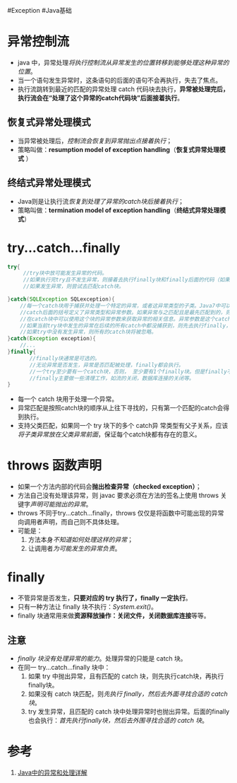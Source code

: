 #Exception #Java基础 
# 异常控制流
- java 中，异常处理*将执行控制流从异常发生的位置转移到能够处理这种异常的位置*。
- 当一个语句发生异常时，这条语句的后面的语句不会再执行，失去了焦点。
- 执行流跳转到最近的匹配的异常处理 catch 代码块去执行，**异常被处理完后，执行流会在“处理了这个异常的catch代码块”后面接着执行**。

## 恢复式异常处理模式
- 当异常被处理后，*控制流会恢复到异常抛出点接着执行*；
- 策略叫做：**resumption model of exception handling**（**恢复式异常处理模式** ）

## 终结式异常处理模式
- Java则是让执行流*恢复到处理了异常的catch块后接着执行*；
- 策略叫做：**termination model of exception handling**（**终结式异常处理模式**）

# try...catch...finally
```java
try{
     //try块中放可能发生异常的代码。     
     //如果执行完try且不发生异常，则接着去执行finally块和finally后面的代码（如果有的话）。     
     //如果发生异常，则尝试去匹配catch块。

}catch(SQLException SQLexception){
    //每一个catch块用于捕获并处理一个特定的异常，或者这异常类型的子类。Java7中可以将多个异常声明在一个catch中。
    //catch后面的括号定义了异常类型和异常参数。如果异常与之匹配且是最先匹配到的，则虚拟机将使用这个catch块来处理异常。
    //在catch块中可以使用这个块的异常参数来获取异常的相关信息。异常参数是这个catch块中的局部变量，其它块不能访问。
    //如果当前try块中发生的异常在后续的所有catch中都没捕获到，则先去执行finally，然后到这个函数的外部caller中去匹配异常处理器。    
    //如果try中没有发生异常，则所有的catch块将被忽略。
}catch(Exception exception){
    //...
}finally{
       //finally块通常是可选的。   
       //无论异常是否发生，异常是否匹配被处理，finally都会执行。
       //一个try至少要有一个catch块，否则， 至少要有1个finally块。但是finally不是用来处理异常的，finally不会捕获异常。
       //finally主要做一些清理工作，如流的关闭，数据库连接的关闭等。 
}
```
- 每一个 catch 块用于处理一个异常。
- 异常匹配是按照catch块的顺序从上往下寻找的，只有第一个匹配的catch会得到执行。
- 支持父类匹配，如果同一个 try 块下的多个 catch异 常类型有父子关系，应该*将子类异常放在父类异常前面*，保证每个catch块都有存在的意义。

# throws 函数声明
- 如果一个方法内部的代码会**抛出检查异常（checked exception）**；
- 方法自己没有处理该异常，则 javac 要求必须在方法的签名上使用 throws 关键字*声明可能抛出的异常*。
- throws 不同于try...catch...finally，throws 仅仅是将函数中可能出现的异常向调用者声明，而自己则不具体处理。
- 可能是：
	1. 方法本身*不知道如何处理这样的异常*；
	2. 让调用者*为可能发生的异常负责*。

# finally
- 不管异常是否发生，**只要对应的 try 执行了，finally 一定执行**。
- 只有一种方法让 finally 块不执行：*System.exit()*。
- finally 块通常用来做**资源释放操作：关闭文件，关闭数据库连接**等等。


## 注意
- *finally 块没有处理异常的能力*。处理异常的只能是 catch 块。
- 在同一 try...catch...finally 块中：
	1. 如果 try 中抛出异常，且有匹配的 catch 块，则先执行catch块，再执行finally块。
	2. 如果没有 catch 块匹配，则*先执行 finally，然后去外面寻找合适的 catch 块*。
	3. try 发生异常，且匹配的 catch 块中处理异常时也抛出异常。后面的finally也会执行：*首先执行finally块，然后去外围寻找合适的 catch 块*。
# 参考
1. [Java中的异常和处理详解](https://www.cnblogs.com/lulipro/p/7504267.html)